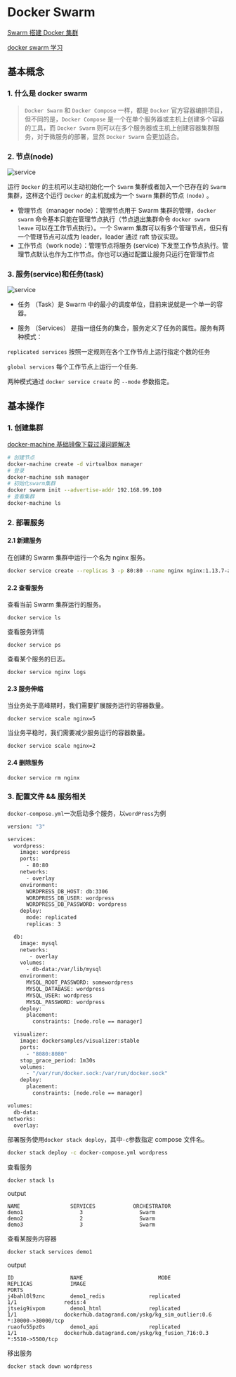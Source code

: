 # Docker Swarm

[Swarm 搭建 Docker 集群](https://blog.csdn.net/u011781521/article/details/80468985)

[docker swarm 学习](https://yeasy.gitbooks.io/docker_practice/swarm_mode/)

## 基本概念

### 1. 什么是 docker swarm

> `Docker Swarm` 和 `Docker Compose` 一样，都是 `Docker` 官方容器编排项目，但不同的是，`Docker Compose` 是一个在单个服务器或主机上创建多个容器的工具，而 `Docker Swarm` 则可以在多个服务器或主机上创建容器集群服务，对于微服务的部署，显然 `Docker Swarm` 会更加适合。

### 2. 节点(node)

![service](https://raw.githubusercontent.com/kerwin-ly/Blog/master/assets/imgs/swarm-diagram.png)

运行 `Docker` 的主机可以主动初始化一个 `Swarm` 集群或者加入一个已存在的 `Swarm` 集群，这样这个运行 `Docker` 的主机就成为一个 `Swarm` 集群的节点 `(node)` 。

- 管理节点（manager node）：管理节点用于 Swarm 集群的管理，`docker swarm` 命令基本只能在管理节点执行（节点退出集群命令 `docker swarm leave` 可以在工作节点执行）。一个 Swarm 集群可以有多个管理节点，但只有一个管理节点可以成为 leader，leader 通过 raft 协议实现。
- 工作节点（work node）：管理节点将服务 (service) 下发至工作节点执行。管理节点默认也作为工作节点。你也可以通过配置让服务只运行在管理节点

### 3. 服务(service)和任务(task)

![service](https://raw.githubusercontent.com/kerwin-ly/Blog/master/assets/imgs/services-diagram.png)

- 任务 （Task）是 Swarm 中的最小的调度单位，目前来说就是一个单一的容器。

- 服务 （Services） 是指一组任务的集合，服务定义了任务的属性。服务有两种模式：

`replicated services` 按照一定规则在各个工作节点上运行指定个数的任务

`global services` 每个工作节点上运行一个任务.

两种模式通过 `docker service create` 的 `--mode` 参数指定。

## 基本操作

### 1. 创建集群

[docker-machine 基础镜像下载过漫问题解决](https://segmentfault.com/a/1190000017001848)

```bash
# 创建节点
docker-machine create -d virtualbox manager
# 登录
docker-machine ssh manager
# 初始化swarm集群
docker swarm init --advertise-addr 192.168.99.100
# 查看集群
docker-machine ls
```

### 2. 部署服务

#### 2.1 新建服务

在创建的 Swarm 集群中运行一个名为 nginx 服务。

```bash
docker service create --replicas 3 -p 80:80 --name nginx nginx:1.13.7-alpine
```

#### 2.2 查看服务

查看当前 Swarm 集群运行的服务。

```
docker service ls
```

查看服务详情

```
docker service ps
```

查看某个服务的日志。

```
docker service nginx logs
```

#### 2.3 服务伸缩

当业务处于高峰期时，我们需要扩展服务运行的容器数量。

```
docker service scale nginx=5
```

当业务平稳时，我们需要减少服务运行的容器数量。

```
docker service scale nginx=2
```

#### 2.4 删除服务

```
docker service rm nginx
```

### 3. 配置文件 && 服务相关

`docker-compose.yml`一次启动多个服务，以`wordPress`为例

```bash
version: "3"

services:
  wordpress:
    image: wordpress
    ports:
      - 80:80
    networks:
      - overlay
    environment:
      WORDPRESS_DB_HOST: db:3306
      WORDPRESS_DB_USER: wordpress
      WORDPRESS_DB_PASSWORD: wordpress
    deploy:
      mode: replicated
      replicas: 3

  db:
    image: mysql
    networks:
       - overlay
    volumes:
      - db-data:/var/lib/mysql
    environment:
      MYSQL_ROOT_PASSWORD: somewordpress
      MYSQL_DATABASE: wordpress
      MYSQL_USER: wordpress
      MYSQL_PASSWORD: wordpress
    deploy:
      placement:
        constraints: [node.role == manager]

  visualizer:
    image: dockersamples/visualizer:stable
    ports:
      - "8080:8080"
    stop_grace_period: 1m30s
    volumes:
      - "/var/run/docker.sock:/var/run/docker.sock"
    deploy:
      placement:
        constraints: [node.role == manager]

volumes:
  db-data:
networks:
  overlay:
```

部署服务使用`docker stack deploy`，其中`-c`参数指定 compose 文件名。

```bash
docker stack deploy -c docker-compose.yml wordpress
```

查看服务

```shell
docker stack ls
```
output
```
NAME                SERVICES            ORCHESTRATOR
demo1                  3                  Swarm
demo2                  2                  Swarm
demo3                  3                  Swarm
```

查看某服务内容器
```shell
docker stack services demo1
```
output
```shell
ID                  NAME                        MODE                REPLICAS            IMAGE                                             PORTS
j4bahl0l9znc        demo1_redis              replicated              1/1               redis:4
jtseig9ivpom        demo1_html               replicated              1/1               dockerhub.datagrand.com/yskg/kg_sim_outlier:0.6   *:30000->30000/tcp
ruaofu55pz0s        demo1_api                replicated              1/1               dockerhub.datagrand.com/yskg/kg_fusion_716:0.3    *:5510->5500/tcp
```

移出服务

```
docker stack down wordpress
```
